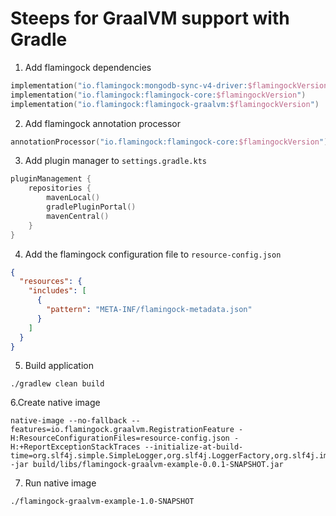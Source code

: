 # Steeps for GraalVM support with Gradle

1. Add flamingock dependencies 
```kotlin
implementation("io.flamingock:mongodb-sync-v4-driver:$flamingockVersion")
implementation("io.flamingock:flamingock-core:$flamingockVersion")
implementation("io.flamingock:flamingock-graalvm:$flamingockVersion")
```

2. Add flamingock annotation processor
```kotlin
annotationProcessor("io.flamingock:flamingock-core:$flamingockVersion")
```

3. Add plugin manager to `settings.gradle.kts`
```kotlin
pluginManagement {
    repositories {
        mavenLocal()
        gradlePluginPortal()
        mavenCentral()
    }
}
```

4. Add the flamingock configuration file to `resource-config.json`
```json
{
  "resources": {
    "includes": [
      {
        "pattern": "META-INF/flamingock-metadata.json"
      }
    ]
  }
}
```

5. Build application
```shell
./gradlew clean build
```

6.Create native image
```shell
native-image --no-fallback --features=io.flamingock.graalvm.RegistrationFeature -H:ResourceConfigurationFiles=resource-config.json -H:+ReportExceptionStackTraces --initialize-at-build-time=org.slf4j.simple.SimpleLogger,org.slf4j.LoggerFactory,org.slf4j.impl.StaticLoggerBinder -jar build/libs/flamingock-graalvm-example-0.0.1-SNAPSHOT.jar
```

7. Run native image
```shell
./flamingock-graalvm-example-1.0-SNAPSHOT
```

